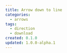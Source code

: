 ```yaml
---
title: Arrow down to line
categories:
  - arrows
tags:
  - direction
  - download
created: 0.1.0
updated: 1.0.0-alpha.1
---
```

